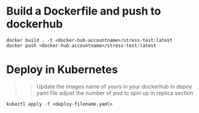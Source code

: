 # Build a Dockerfile and push to dockerhub

```
docker build . -t <docker-hub-accountname>/stress-test:latest
docker push <docker-hub-accountname>/stress-test:latest
```

# Deploy in Kubernetes
>> Update the images name of yours in your dockerhub in depoy yaml file
>> adjust the number of pod to spin up in replica section 
```
kubectl apply -f <deploy-filename.yaml>
```
